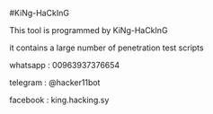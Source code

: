 #KiNg-HaCkInG

This tool is programmed by KiNg-HaCkInG

it contains a large number of penetration test scripts

whatsapp : 00963937376654

telegram : @hacker11bot

facebook : king.hacking.sy
